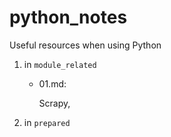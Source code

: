# python_notes
Useful resources when using Python

1. in `module_related`
    * 01.md:
    
        Scrapy, 
        
2. in `prepared`
